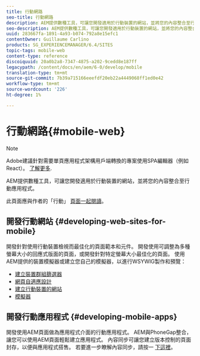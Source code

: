 ```yaml
---
title: 行動網路
seo-title: 行動網路
description: AEM提供數種工具，可讓您開發適用於行動裝置的網站，並將您的內容整合至行動應用程式
seo-description: AEM提供數種工具，可讓您開發適用於行動裝置的網站，並將您的內容整合至行動應用程式
uuid: 283667fa-1891-4a93-b074-792a8e15efc1
contentOwner: Guillaume Carlino
products: SG_EXPERIENCEMANAGER/6.4/SITES
topic-tags: mobile-web
content-type: reference
discoiquuid: 20a0b2a8-7347-4875-a202-9cedd8e187ff
legacypath: /content/docs/en/aem/6-0/develop/mobile
translation-type: tm+mt
source-git-commit: 7b39a715166eeefdf20eb22a4449068ff1ed0e42
workflow-type: tm+mt
source-wordcount: '226'
ht-degree: 1%

---
```



# 行動網路{#mobile-web}

>[!NOTE]
>
>Adobe建議針對需要單頁應用程式架構用戶端轉換的專案使用SPA編輯器（例如React）。 [了解更多](/help/sites-developing/spa-overview.md).

AEM提供數種工具，可讓您開發適用於行動裝置的網站，並將您的內容整合至行動應用程式。

此頁面應與作者的「行動」 [頁面一起閱讀](/help/sites-authoring/mobile.md)。

## 開發行動網站 {#developing-web-sites-for-mobile}

開發針對使用行動裝置檢視而最佳化的頁面範本和元件。 開發使用可調整為多種螢幕大小的回應式版面的頁面，或開發針對特定螢幕大小最佳化的頁面。 使用AEM提供的裝置模擬器或建立您自己的模擬器，以進行WSYWIG製作和預覽：

* [建立裝置群組篩選器](/help/sites-developing/groupfilters.md)
* [網頁自適應設計](/help/sites-developing/responsive.md)
* [建立行動裝置的網站](/help/sites-developing/mobile.md)
* [模擬器](/help/sites-developing/emulators.md)

## 開發行動應用程式 {#developing-mobile-apps}

開發使用AEM頁面做為應用程式介面的行動應用程式。 AEM與PhoneGap整合，讓您可以使用AEM頁面輕鬆建立應用程式。 內容同步可讓您建立版本控制的頁面封存，以便與應用程式搭售。 若要進一步瞭解內容同步，請按一 [下這裡](/help/mobile/phonegap-contentsync.md)。
